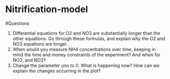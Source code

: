 # Nitrification-model

#Questions
1. Differential equations for O2 and NO3 are substantially longer than the other equations. Go through these formulas, 
and explain why the O2 and NO3 equations are longer.
2. When would you measure NH4 concentrations over time, keeping in mind the time and money constraints of the experiment? And when for NO2, and NO3?
3. Change the parameter uno to 0. What is happening now? How can we explain the changes occurring in the plot?
